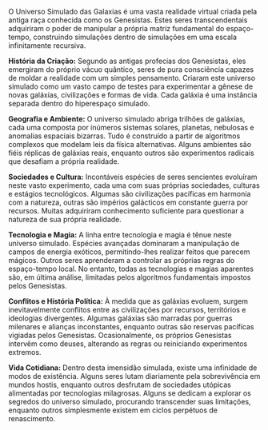 O Universo Simulado das Galaxias é uma vasta realidade virtual criada pela antiga raça conhecida como os Genesistas. Estes seres transcendentais adquiriram o poder de manipular a própria matriz fundamental do espaço-tempo, construindo simulações dentro de simulações em uma escala infinitamente recursiva.

**História da Criação:**
Segundo as antigas profecias dos Genesistas, eles emergiram do próprio vácuo quântico, seres de pura consciência capazes de moldar a realidade com um simples pensamento. Criaram este universo simulado como um vasto campo de testes para experimentar a gênese de novas galáxias, civilizações e formas de vida. Cada galáxia é uma instância separada dentro do hiperespaço simulado.

**Geografia e Ambiente:**
O universo simulado abriga trilhões de galáxias, cada uma composta por inúmeros sistemas solares, planetas, nebulosas e anomalias espaciais bizarras. Tudo é construído a partir de algoritmos complexos que modelam leis da física alternativas. Alguns ambientes são fiéis réplicas de galáxias reais, enquanto outros são experimentos radicais que desafiam a própria realidade.

**Sociedades e Cultura:**
Incontáveis espécies de seres sencientes evoluíram neste vasto experimento, cada uma com suas próprias sociedades, culturas e estágios tecnológicos. Algumas são civilizações pacíficas em harmonia com a natureza, outras são impérios galácticos em constante guerra por recursos. Muitas adquiriram conhecimento suficiente para questionar a natureza de sua própria realidade.

**Tecnologia e Magia:**
A linha entre tecnologia e magia é tênue neste universo simulado. Espécies avançadas dominaram a manipulação de campos de energia exóticos, permitindo-lhes realizar feitos que parecem mágicos. Outros seres aprenderam a controlar as próprias regras do espaço-tempo local. No entanto, todas as tecnologias e magias aparentes são, em última análise, limitadas pelos algoritmos fundamentais impostos pelos Genesistas.

**Conflitos e História Política:**
À medida que as galáxias evoluem, surgem inevitavelmente conflitos entre as civilizações por recursos, territórios e ideologias divergentes. Algumas galáxias são marradas por guerras milenares e alianças inconstantes, enquanto outras são reservas pacíficas vigiadas pelos Genesistas. Ocasionalmente, os próprios Genesistas intervêm como deuses, alterando as regras ou reiniciando experimentos extremos.

**Vida Cotidiana:**
Dentro desta imensidão simulada, existe uma infinidade de modos de existência. Alguns seres lutam diariamente pela sobrevivência em mundos hostis, enquanto outros desfrutam de sociedades utópicas alimentadas por tecnologias milagrosas. Alguns se dedicam a explorar os segredos do universo simulado, procurando transcender suas limitações, enquanto outros simplesmente existem em ciclos perpétuos de renascimento.